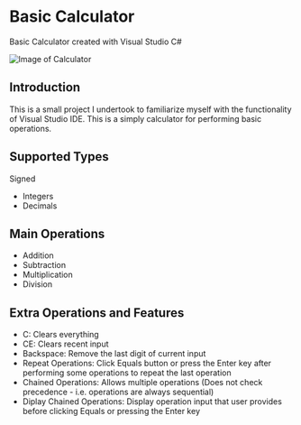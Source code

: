 # Basic Calculator
Basic Calculator created with Visual Studio C#


![Image of Calculator](https://cloud.githubusercontent.com/assets/16367862/20078084/1f6c6aba-a50d-11e6-9c2d-8b15a53cdb21.png)

## Introduction
This is a small project I undertook to familiarize myself with the functionality of Visual Studio IDE. This is a simply calculator for performing basic operations.

## Supported Types
Signed
- Integers
- Decimals

## Main Operations
- Addition
- Subtraction
- Multiplication
- Division

## Extra Operations and Features
- C: Clears everything
- CE: Clears recent input
- Backspace: Remove the last digit of current input
- Repeat Operations: Click Equals button or press the Enter key after performing some operations to repeat the last operation
- Chained Operations: Allows multiple operations (Does not check precedence - i.e. operations are always sequential)
- Diplay Chained Operations: Display operation input that user provides before clicking Equals or pressing the Enter key

